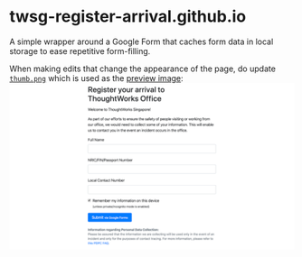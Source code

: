 # twsg-register-arrival.github.io
A simple wrapper around a Google Form that caches form data in local storage to ease repetitive form-filling.

When making edits that change the appearance of the page, do update [`thumb.png`](thumb.png)
which is used as the [preview image](https://developers.facebook.com/docs/sharing/webmasters/#basic):
![Screenshot](thumb.png)
